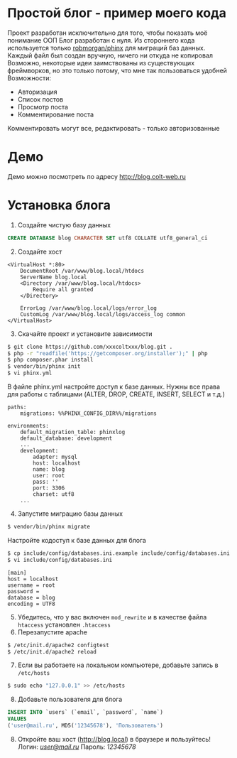 # Простой блог - пример моего кода
Проект разработан исключительно для того, чтобы показать моё понимание ООП
Блог разработан с нуля. Из стороннего кода используется только [robmorgan/phinx](https://github.com/robmorgan/phinx) для миграций баз данных. Каждый файл был создан вручную, ничего ни откуда не копировал
Возможно, некоторые идеи заимствованы из существующих фреймворков, но это только потому, что мне так пользоваться удобней
Возможности:
* Авторизация
* Список постов
* Просмотр поста
* Комментирование поста

Комментировать могут все, редактировать - только авторизованные
# Демо
Демо можно посмотреть по адресу http://blog.colt-web.ru
# Установка блога
1. Создайте чистую базу данных
```sql
CREATE DATABASE blog CHARACTER SET utf8 COLLATE utf8_general_ci
```
2. Создайте хост
```
<VirtualHost *:80>
    DocumentRoot /var/www/blog.local/htdocs
    ServerName blog.local
    <Directory /var/www/blog.local/htdocs>
        Require all granted
    </Directory>

    ErrorLog /var/www/blog.local/logs/error_log
    CustomLog /var/www/blog.local/logs/access_log common
</VirtualHost>
```
3. Скачайте проект и установите зависимости
```sh
$ git clone https://github.com/xxxcoltxxx/blog.git .
$ php -r "readfile('https://getcomposer.org/installer');" | php
$ php composer.phar install
$ vendor/bin/phinx init
$ vi phinx.yml
```
В файле phinx.yml настройте доступ к базе данных. Нужны все права для работы с таблицами (ALTER, DROP, CREATE, INSERT, SELECT и т.д.)
```
paths:
    migrations: %%PHINX_CONFIG_DIR%%/migrations

environments:
    default_migration_table: phinxlog
    default_database: development
    ...
    development:
        adapter: mysql
        host: localhost
        name: blog
        user: root
        pass: ''
        port: 3306
        charset: utf8
    ...
```

4. Запустите миграцию базы данных
```sh
$ vendor/bin/phinx migrate
```
Настройте кодоступ к базе данных для блога
```sh
$ cp include/config/databases.ini.example include/config/databases.ini
$ vi include/config/databases.ini
```
```
[main]
host = localhost
username = root
password =
database = blog
encoding = UTF8
```
5. Убедитесь, что у вас включен `mod_rewrite` и в качестве файла `htaccess` установлен `.htaccess`
6. Перезапустите apache
```sh
$ /etc/init.d/apache2 configtest
$ /etc/init.d/apache2 reload
```
7. Если вы работаете на локальном компьютере, добавьте запись в `/etc/hosts`
```sh
$ sudo echo "127.0.0.1" >> /etc/hosts
```
8. Добавьте пользователя для блога
```sql
INSERT INTO `users` (`email`, `password`, `name`)
VALUES
('user@mail.ru', MD5('12345678'), 'Пользователь')
```
8. Откройте ваш хост (http://blog.local) в браузере и пользуйтесь!
Логин: *user@mail.ru*
Пароль: *12345678*
